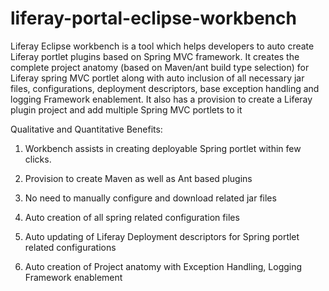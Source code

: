 # liferay-portal-eclipse-workbench
Liferay Eclipse workbench is a tool which helps developers to auto create Liferay portlet plugins based on Spring MVC framework. It creates the complete project anatomy (based on Maven/ant build type selection) for Liferay spring MVC portlet along with auto inclusion of all necessary jar files, configurations, deployment descriptors, base exception handling and logging Framework enablement. It also has a provision to create a Liferay plugin project and add multiple Spring MVC portlets to it

Qualitative and Quantitative Benefits:

1. Workbench assists in creating deployable Spring portlet within few clicks.

2. Provision to create Maven as well as Ant based plugins

3. No need to manually configure and download related jar files

4. Auto creation of all spring related configuration files

5. Auto updating of Liferay Deployment descriptors for Spring portlet  related configurations

6. Auto creation of Project anatomy with Exception Handling, Logging Framework enablement



